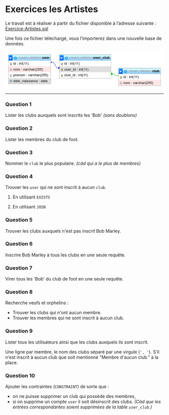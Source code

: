 # Exercices les Artistes

Le travail est à réaliser à partir du fichier disponible à l’adresse suivante :
[Exercice-Artistes.sql](Exercice-Artistes.sql)

Une fois ce fichier téléchargé, vous l’importerez dans une nouvelle base de données.

<img src="Exercice-Artistes.png" style="display:block; margin:auto;" />

---

### Question 1

Lister les clubs auxquels sont inscrits les 'Bob' _(sans doublons)_

### Question 2

Lister les membres du club de foot.

### Question 3

Nommer le `club` le plus populaire. _(càd qui a le plus de membres)_

### Question 4

Trouver les `user` qui ne sont inscrit à aucun `club`.

1. En utilisant `EXISTS`

2. En utilisant `JOIN`

### Question 5

Trouver les clubs auxquels n'est pas inscrit Bob Marley.

### Question 6

Inscrire Bob Marley à tous les clubs en une seule requête.

### Question 7

Virer tous les 'Bob' du club de foot en une seule requête.

### Question 8

Recherche veufs et orphelins :

- Trouver les clubs qui n'ont aucun membre.
- Trouver les membres qui ne sont inscrit à aucun club.

### Question 9

Lister tous les utilisateurs ainsi que les clubs auxquels ils sont inscrit.

Une ligne par membre, le nom des clubs séparé par une virgule (`', '`). S'il n'est inscrit à aucun club que soit mentionné "Membre d'aucun club." à la place.

### Question 10

Ajouter les contraintes (`CONSTRAINT`) de sorte que :

- on ne puisse supprimer un club qui possède des membres,
- si on supprime un compte `user` il soit désinscrit des clubs. _(Càd que les entrées correspondantes soient supprimées de la table `user_club`.)_
